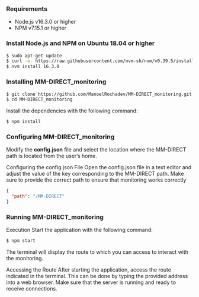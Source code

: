 ### Requirements
- Node.js v16.3.0 or higher
- NPM v7.15.1 or higher

### Install Node.js and NPM on Ubuntu 18.04 or higher

```bash
$ sudo apt-get update
$ curl -o- https://raw.githubusercontent.com/nvm-sh/nvm/v0.39.5/install.sh | bash
$ nvm install 16.3.0
```

### Installing MM-DIRECT_monitoring

```bash
$ git clone https://github.com/ManoelRochadev/MM-DIRECT_monitoring.git
$ cd MM-DIRECT_monitoring
```

Install the dependencies with the following command:
```bash
$ npm install
```

### Configuring MM-DIRECT_monitoring

Modify the **config.json** file and select the location where the MM-DIRECT path is located from the user’s home.

Configuring the config.json File Open the config.json file in a text editor and adjust the value of the key corresponding to the MM-DIRECT path. Make sure to provide the correct path to ensure that monitoring works correctly

```json
{
  "path": "/MM-DIRECT"
}
```

### Running MM-DIRECT_monitoring

Execution Start the application with the following command:
```bash
$ npm start
```

The terminal will display the route to which you can access to interact with the monitoring.

Accessing the Route After starting the application, access the route indicated in the terminal. This can be done by typing the provided address into a web browser. Make sure that the server is running and ready to receive connections.
